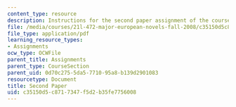 ```yaml
---
content_type: resource
description: Instructions for the second paper assignment of the course.
file: /media/courses/21l-472-major-european-novels-fall-2008/c35150d5c8717347f5d2b35fe7756008_paper2.pdf
file_type: application/pdf
learning_resource_types:
- Assignments
ocw_type: OCWFile
parent_title: Assignments
parent_type: CourseSection
parent_uid: 0d70c275-5da5-7710-95a8-b139d2901083
resourcetype: Document
title: Second Paper
uid: c35150d5-c871-7347-f5d2-b35fe7756008
---
```

